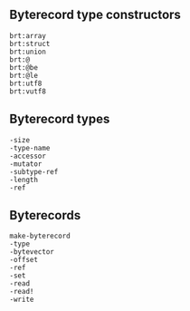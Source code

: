 ## Byterecord type constructors

```
brt:array
brt:struct
brt:union
brt:@
brt:@be
brt:@le
brt:utf8
brt:vutf8
```

## Byterecord types

```
-size
-type-name
-accessor
-mutator
-subtype-ref
-length
-ref
```

## Byterecords

```
make-byterecord
-type
-bytevector
-offset
-ref
-set
-read
-read!
-write
```
